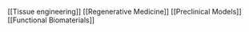 [[Tissue engineering]]
[[Regenerative Medicine]]
[[Preclinical Models]]
[[Functional Biomaterials]]
